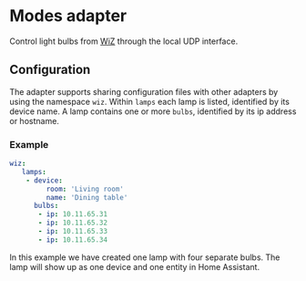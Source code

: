 # Modes adapter
Control light bulbs from [WiZ](https://www.wizconnected.com/en-gb) through the local UDP interface.

## Configuration
The adapter supports sharing configuration files with other adapters by using the namespace `wiz`.
Within `lamps` each lamp is listed, identified by its device name. A lamp contains one or more `bulbs`, identified by its ip address or hostname.

### Example
```yaml
wiz:
   lamps:
    - device:
         room: 'Living room'
         name: 'Dining table'
      bulbs:
       - ip: 10.11.65.31
       - ip: 10.11.65.32
       - ip: 10.11.65.33
       - ip: 10.11.65.34
```

In this example we have created one lamp with four separate bulbs. The lamp will show up as one device and one entity in Home Assistant.
